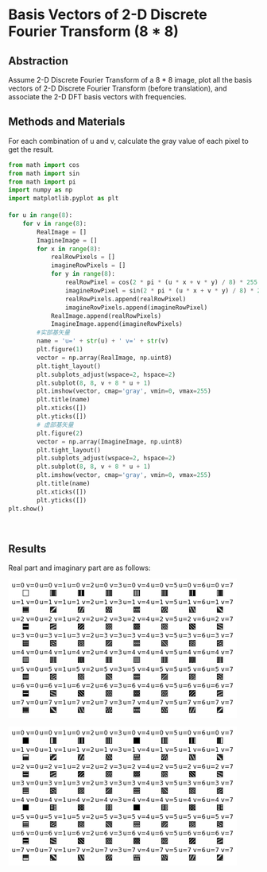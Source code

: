 # Basis Vectors of 2-D Discrete Fourier Transform (8 * 8)

## Abstraction
Assume 2-D Discrete Fourier Transform of a 8 * 8 image, plot all the basis vectors of 2-D Discrete Fourier Transform (before translation), and associate the 2-D DFT basis vectors with frequencies.

## Methods and Materials
For each combination of u and v, calculate the gray value of each pixel to get the result.


```python
from math import cos
from math import sin
from math import pi
import numpy as np
import matplotlib.pyplot as plt

for u in range(8):
    for v in range(8):
        RealImage = []
        ImagineImage = []
        for x in range(8):
            realRowPixels = []
            imagineRowPixels = []
            for y in range(8):
                realRowPixel = cos(2 * pi * (u * x + v * y) / 8) * 255
                imagineRowPixel = sin(2 * pi * (u * x + v * y) / 8) * 255
                realRowPixels.append(realRowPixel)
                imagineRowPixels.append(imagineRowPixel)
            RealImage.append(realRowPixels)
            ImagineImage.append(imagineRowPixels)
        #实部基矢量
        name = 'u=' + str(u) + ' v=' + str(v)
        plt.figure(1)
        vector = np.array(RealImage, np.uint8)
        plt.tight_layout()
        plt.subplots_adjust(wspace=2, hspace=2)
        plt.subplot(8, 8, v + 8 * u + 1)
        plt.imshow(vector, cmap='gray', vmin=0, vmax=255)
        plt.title(name)
        plt.xticks([])
        plt.yticks([])
        # 虚部基矢量
        plt.figure(2)
        vector = np.array(ImagineImage, np.uint8)
        plt.tight_layout()
        plt.subplots_adjust(wspace=2, hspace=2)
        plt.subplot(8, 8, v + 8 * u + 1)
        plt.imshow(vector, cmap='gray', vmin=0, vmax=255)
        plt.title(name)
        plt.xticks([])
        plt.yticks([])
plt.show()

```

​    

## Results

Real part and imaginary part are as follows:

![png](output_3_0.png)
    




![png](output_3_1.png)
    

